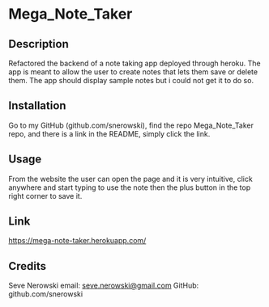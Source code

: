 # Mega_Note_Taker

## Description 
Refactored the backend of a note taking app deployed through heroku. The app is meant to allow the user to create notes that lets them save or delete them. The app should display sample notes but i could not get it to do so. 

## Installation
Go to my GitHub (github.com/snerowski), find the repo Mega_Note_Taker repo, and there is a link in the README, simply click the link.

## Usage 
From the website the user can open the page and it is very intuitive, click anywhere and start typing to use the note then the plus button in the top right corner to save it.

## Link 
https://mega-note-taker.herokuapp.com/

## Credits 
Seve Nerowski 
email: seve.nerowski@gmail.com 
GitHub: github.com/snerowski